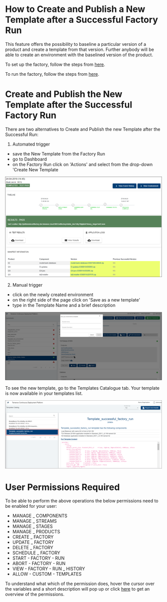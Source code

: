 # How to Create and Publish a New Template after a Successful Factory Run 

This feature offers the possibility to baseline a particular version of a product and create a template from that version. Further anybody will be able to create an environment with the baselined version of the product.

To set up the factory, follow the steps from [here](http://documentation.temenos.cloud/home/techguides/factories.html "here").

To run the factory, follow the steps from [here](http://documentation.temenos.cloud/home/techguides/run-factory.html "here").


# Create and Publish the New Template after the Successful Factory Run 

There are two alternatives to Create and Publish the new Template after the Successful Run:

1. Automated trigger 
 - save the New Template from the Factory Run 
 - go to Dashboard
 - on the Factory Run click on 'Actions' and select from the drop-down 'Create New Template


![](./images/run-factory-completed.png)


2. Manual trigger 
 - click on the newly created environment
 - on the right side of the page click on 'Save as a new template'
 - type in the Template Name and a brief description 

![](./images/save-new-template.png)

To see the new template, go to the Templates Catalogue tab. Your template is now available in your templates list.
 
![](./images/new-template.png)

 # User Permissions Required
To be able to perform the above operations the below permissions need to be enabled for your user:

- MANAGE _ COMPONENTS
- MANAGE _ STREAMS
- MANAGE _ STAGES
- MANAGE _ PRODUCTS
- CREATE _ FACTORY
- UPDATE _ FACTORY
- DELETE _ FACTORY
- SCHEDULE _ FACTORY
- START  -      FACTORY      -  RUN
- ABORT  -  FACTORY  -  RUN
- VIEW  -  FACTORY  -  RUN  _  HISTORY
- ALLOW  -  CUSTOM  -  TEMPLATES




To understand what which of the permission does, hover the cursor over the variables and a short description will pop up or click [here](http://documentation.temenos.cloud/home/techguides/user-permissions) to get an overview of the permissions.